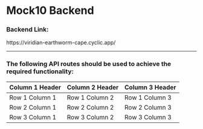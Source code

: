 <h1>Mock10 Backend</h1>

<h3>Backend Link:</h3>https://viridian-earthworm-cape.cyclic.app/
<hr/>
<h3>The following API routes should be used to achieve the required functionality:</h3>

| Column 1 Header | Column 2 Header | Column 3 Header |
| --------------- | --------------- | --------------- |
| Row 1 Column 1 | Row 1 Column 2 | Row 1 Column 3 |
| Row 2 Column 1 | Row 2 Column 2 | Row 2 Column 3 |
| Row 3 Column 1 | Row 3 Column 2 | Row 3 Column 3 |
